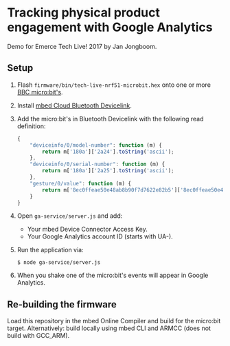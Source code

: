 # Tracking physical product engagement with Google Analytics

Demo for Emerce Tech Live! 2017 by Jan Jongboom.

## Setup

1. Flash `firmware/bin/tech-live-nrf51-microbit.hex` onto one or more [BBC micro:bit's](https://developer.mbed.org/platforms/Microbit/).
1. Install [mbed Cloud Bluetooth Devicelink](https://github.com/ARMmbed/cloud-bluetooth-devicelink).
1. Add the micro:bit's in Bluetooth Devicelink with the following read definition:

    ```js
    {
        "deviceinfo/0/model-number": function (m) {
            return m['180a']['2a24'].toString('ascii');
        },
        "deviceinfo/0/serial-number": function (m) {
            return m['180a']['2a25'].toString('ascii');
        },
        "gesture/0/value": function (m) {
            return m['8ec0ffeae50e48ab8b90f7d7622e82b5']['8ec0ffeae50e48ab8b90f7d7622e82b6'][0];
        }
    }
    ```

1. Open `ga-service/server.js` and add:
    * Your mbed Device Connector Access Key.
    * Your Google Analytics account ID (starts with UA-).
1. Run the application via:

    ```
    $ node ga-service/server.js
    ```

1. When you shake one of the micro:bit's events will appear in Google Analytics.

## Re-building the firmware

Load this repository in the mbed Online Compiler and build for the micro:bit target. Alternatively: build locally using mbed CLI and ARMCC (does not build with GCC_ARM).
